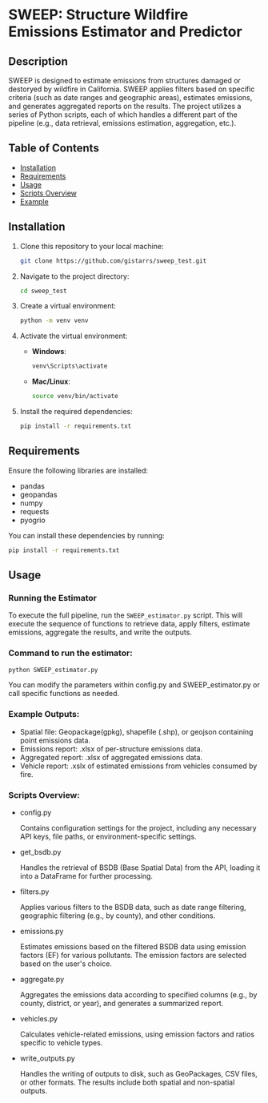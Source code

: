 # SWEEP: Structure Wildfire Emissions Estimator and Predictor

## Description
SWEEP is designed to estimate emissions from structures damaged or destoryed by wildfire in California.
SWEEP applies filters based on specific criteria (such as date ranges and geographic areas), estimates emissions, and generates aggregated reports on the results. The project utilizes a series of Python scripts, each of which handles a different part of the pipeline (e.g., data retrieval, emissions estimation, aggregation, etc.).

## Table of Contents
- [Installation](#installation)
- [Requirements](#requirements)
- [Usage](#usage)
- [Scripts Overview](#scripts-overview)
- [Example](#example)

## Installation

1. Clone this repository to your local machine:

    ```bash
    git clone https://github.com/gistarrs/sweep_test.git
    ```

2. Navigate to the project directory:

    ```bash
    cd sweep_test
    ```

3. Create a virtual environment:

    ```bash
    python -m venv venv
    ```

4. Activate the virtual environment:
   - **Windows**:
     ```bash
     venv\Scripts\activate
     ```
   - **Mac/Linux**:
     ```bash
     source venv/bin/activate
     ```

5. Install the required dependencies:

    ```bash
    pip install -r requirements.txt
    ```

## Requirements
Ensure the following libraries are installed:
- pandas
- geopandas
- numpy
- requests
- pyogrio

You can install these dependencies by running:

```bash
pip install -r requirements.txt
```

## Usage

### Running the Estimator

To execute the full pipeline, run the `SWEEP_estimator.py` script. This will execute the sequence of functions to retrieve data, apply filters, estimate emissions, aggregate the results, and write the outputs.

### Command to run the estimator:

```bash
python SWEEP_estimator.py
```
You can modify the parameters within config.py and SWEEP_estimator.py or call specific functions as needed.

### Example Outputs:

- Spatial file: Geopackage(gpkg), shapefile (.shp), or geojson containing point emissions data.
- Emissions report: .xlsx of per-structure emissions data.
- Aggregated report: .xlsx of aggregated emissions data.
- Vehicle report: .xslx of estimated emissions from vehicles consumed by fire.

### Scripts Overview:

- config.py

    Contains configuration settings for the project, including any necessary API keys, file paths, or environment-specific settings.
- get_bsdb.py

    Handles the retrieval of BSDB (Base Spatial Data) from the API, loading it into a DataFrame for further processing.
- filters.py

    Applies various filters to the BSDB data, such as date range filtering, geographic filtering (e.g., by county), and other conditions.
- emissions.py

    Estimates emissions based on the filtered BSDB data using emission factors (EF) for various pollutants. The emission factors are selected based on the user's choice.
- aggregate.py

    Aggregates the emissions data according to specified columns (e.g., by county, district, or year), and generates a summarized report.
- vehicles.py

    Calculates vehicle-related emissions, using emission factors and ratios specific to vehicle types.
- write_outputs.py

    Handles the writing of outputs to disk, such as GeoPackages, CSV files, or other formats. The results include both spatial and non-spatial outputs.
